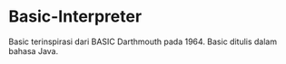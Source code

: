 # Basic-Interpreter
Basic terinspirasi dari BASIC Darthmouth pada 1964.
Basic ditulis dalam bahasa Java.
